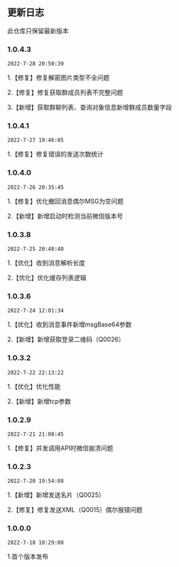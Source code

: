 ## 更新日志

此仓库只保留最新版本

### 1.0.4.3

`2022-7-28 20:50:39`

1.【修复】修复解密图片类型不全问题

2.【修复】修复获取群成员列表不完整问题

3.【新增】获取群聊列表、查询对象信息新增群成员数量字段


### 1.0.4.1

`2022-7-27 19:46:05`

1.【修复】修复错误的发送次数统计

### 1.0.4.0

`2022-7-26 20:35:45`

1.【修复】优化撤回消息偶尔MSG为空问题

2.【新增】新增启动时检测当前微信版本号

### 1.0.3.8

`2022-7-25 20:48:40`

1.【优化】收到消息解析长度

2.【优化】优化缓存列表逻辑

### 1.0.3.6

`2022-7-24 12:01:34`

1.【优化】收到消息事件新增msgBase64参数

2.【新增】新增获取登录二维码（Q0026）

### 1.0.3.2

`2022-7-22 22:13:22`

1.【优化】优化性能

2.【新增】新增tcp参数

### 1.0.2.9

`2022-7-21 21:08:45`

1.【修复】并发调用API时微信崩溃问题

### 1.0.2.3

`2022-7-20 19:54:08`

1.【新增】新增发送名片（Q0025）

2.【修复】修复发送XML（Q0015）偶尔报错问题

### 1.0.0.0

`2022-7-18 10:29:08`

1.首个版本发布